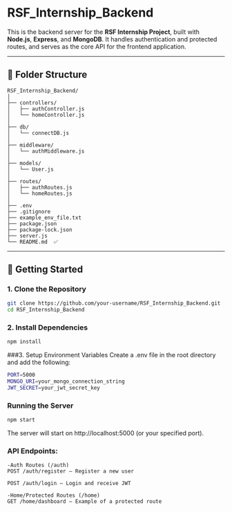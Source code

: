 # RSF_Internship_Backend

This is the backend server for the **RSF Internship Project**, built with **Node.js**, **Express**, and **MongoDB**. It handles authentication and protected routes, and serves as the core API for the frontend application.

---
## 📁 Folder Structure
```
RSF_Internship_Backend/
│
├── controllers/
│   ├── authController.js
│   └── homeController.js
│
├── db/
│   └── connectDB.js
│
├── middleware/
│   └── authMiddleware.js
│
├── models/
│   └── User.js
│
├── routes/
│   ├── authRoutes.js
│   └── homeRoutes.js
│
├── .env
├── .gitignore
├── example_env_file.txt
├── package.json
├── package-lock.json
├── server.js
└── README.md  ✅

```

---

## 🚀 Getting Started

### 1. Clone the Repository

```bash
git clone https://github.com/your-username/RSF_Internship_Backend.git
cd RSF_Internship_Backend
```

### 2. Install Dependencies
```bash
npm install
```

###3. Setup Environment Variables
Create a .env file in the root directory and add the following:
```bash
PORT=5000
MONGO_URI=your_mongo_connection_string
JWT_SECRET=your_jwt_secret_key
```

### Running the Server
```bash
npm start
```
The server will start on http://localhost:5000 (or your specified port).

### API Endpoints:
```
-Auth Routes (/auth)
POST /auth/register – Register a new user

POST /auth/login – Login and receive JWT

-Home/Protected Routes (/home)
GET /home/dashboard – Example of a protected route
```
